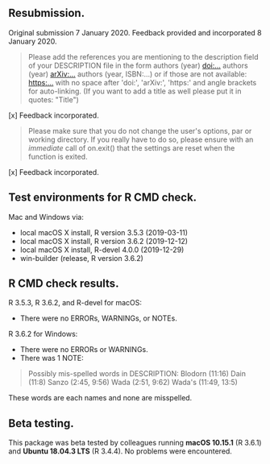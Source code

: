 ## Resubmission.

Original submission 7 January 2020. Feedback provided and incorporated 8 January 2020.

> Please add the references you are mentioning to the description field of 
your DESCRIPTION file in the form
authors (year) <doi:...>
authors (year) <arXiv:...>
authors (year, ISBN:...)
or if those are not available: <https:...>
with no space after 'doi:', 'arXiv:', 'https:' and angle brackets for 
auto-linking.
(If you want to add a title as well please put it in quotes: "Title")

[x] Feedback incorporated.

> Please make sure that you do not change the user's options, par or 
working directory. If you really have to do so, please ensure with an 
*immediate* call of on.exit() that the settings are reset when the 
function is exited.

[x] Feedback incorporated.

## Test environments for R CMD check.
Mac and Windows via:
* local macOS X install, R version 3.5.3 (2019-03-11)
* local macOS X install, R version 3.6.2 (2019-12-12)
* local macOS X install, R-devel 4.0.0 (2019-12-29)
* win-builder (release, R version 3.6.2)

## R CMD check results.
R 3.5.3, R 3.6.2, and R-devel for macOS:
* There were no ERRORs, WARNINGs, or NOTEs.

R 3.6.2 for Windows:
* There were no ERRORs or WARNINGs.
* There was 1 NOTE: 

> Possibly mis-spelled words in DESCRIPTION: 
  Blodorn (11:16) 
  Dain (11:8) 
  Sanzo (2:45, 9:56) 
  Wada (2:51, 9:62) 
  Wada's (11:49, 13:5)
  
These words are each names and none are misspelled.

## Beta testing.
This package was beta tested by colleagues running **macOS 10.15.1** (R 3.6.1) and **Ubuntu 18.04.3 LTS** (R 3.4.4). No problems were encountered.
